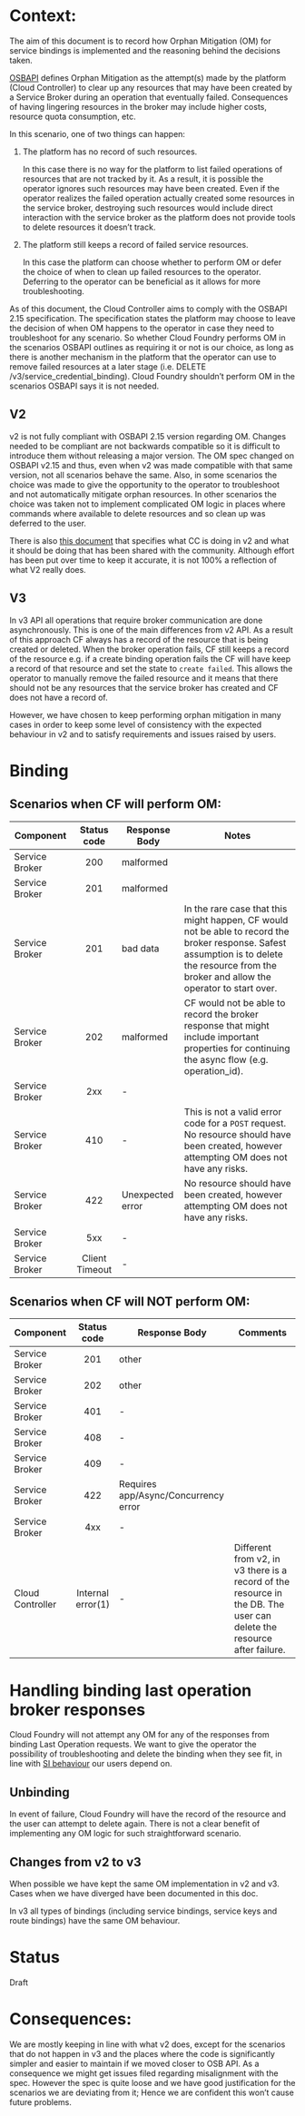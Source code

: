 # Context:


The aim of this document is to record how Orphan Mitigation (OM) for service bindings is implemented and the reasoning behind the decisions taken.

[OSBAPI](https://github.com/openservicebrokerapi/servicebroker/blob/v2.15/spec.md#orphan-mitigation) defines Orphan Mitigation as the attempt(s) made by the platform (Cloud Controller) to clear up any resources that may have been created by a Service Broker during an operation that eventually failed. Consequences of having lingering resources in the broker may include higher costs, resource quota consumption, etc.

In this scenario, one of two things can happen:
1. The platform has no record of such resources.

    In this case there is no way for the platform to list failed operations of resources that are not tracked by it. As a result, it is possible the operator ignores such resources may have been created. 
    Even if the operator realizes the failed operation actually created some resources in the service broker, destroying such resources would include direct interaction with the service broker as the platform does not provide tools to delete resources it doesn’t track.
1.  The platform still keeps a record of failed service resources.

    In this case the platform can choose whether to perform OM or defer the choice of when to clean up failed resources to the operator. Deferring to the operator can be beneficial as it allows for more troubleshooting.

As of this document, the Cloud Controller aims to comply with the OSBAPI 2.15 specification. 
The specification states the platform may choose to leave the decision of when OM happens to the operator in case they need to troubleshoot for any scenario. 
So whether Cloud Foundry performs OM in the scenarios OSBAPI outlines as requiring it or not is our choice, as long as there is another mechanism in the platform that the operator can use to remove failed resources at a later stage (i.e. DELETE /v3/service_credential_binding). 
Cloud Foundry shouldn’t perform OM in the scenarios OSBAPI says it is not needed.

## V2

v2 is not fully compliant with OSBAPI 2.15 version regarding OM. Changes needed to be compliant are not backwards compatible so it is difficult to introduce them without releasing a major version. 
The OM spec changed on OSBAPI v2.15 and thus, even when v2 was made compatible with that same version, not all scenarios behave the same. 
Also, in some scenarios the choice was made to give the opportunity to the operator to troubleshoot and not automatically mitigate orphan resources. 
In other scenarios the choice was taken not to implement complicated OM logic in places where commands where available to delete resources and so clean up was deferred to the user.

There is also [this document](https://docs.google.com/document/d/11iXxAciCIQpCvrnzmGoEqQIbIVxpn6VDYlm_SVuq9TU/edit?usp=sharing) that specifies what CC is doing in v2 and what it should be doing that has been shared with the community. 
Although effort has been put over time to keep it accurate, it is not 100% a reflection of what V2 really does.

## V3

In v3 API all operations that require broker communication are done asynchronously. This is one of the main differences from v2 API. 
As a result of this approach CF always has a record of the resource that is being created or deleted. When the broker operation fails, CF still keeps a record of the resource e.g. if a create binding operation fails the CF will have keep a record of that resource and set the state to `create failed`. 
This allows the operator to manually remove the failed resource and it means that there should not be any resources that the service broker has created and CF does not have a record of.

However, we have chosen to keep performing orphan mitigation in many cases in order to keep some level of consistency with the expected behaviour in v2 and to satisfy requirements and issues raised by users.


# Binding
 
## Scenarios when CF will perform OM:

Component     | Status code | Response Body | Notes
--------------| :------------:| --------------| --------
Service Broker| 200 | malformed | 
Service Broker| 201 | malformed | 
Service Broker| 201 | bad data | In the rare case that this might happen, CF would not be able to record the broker response. Safest assumption is to delete the resource from the broker and allow the operator to start over.
Service Broker| 202 | malformed | CF would not be able to record the broker response that might include important properties for continuing the async flow (e.g. operation_id).
Service Broker| 2xx | - | 
Service Broker| 410 | - | This is not a valid error code for a `POST` request. No resource should have been created, however attempting OM does not have any risks.
Service Broker| 422 | Unexpected error | No resource should have been created, however attempting OM does not have any risks.
Service Broker| 5xx | - |
Service Broker| Client Timeout | - 

## Scenarios when CF will NOT perform OM:

Component     | Status code | Response Body |  Comments
--------------| :------------:| --------------| --------
Service Broker| 201 | other | 
Service Broker| 202 | other | 
Service Broker| 401 | - | 
Service Broker| 408 | - | 
Service Broker| 409 | - | 
Service Broker| 422 | Requires app/Async/Concurrency error | 
Service Broker| 4xx | - | 
Cloud Controller| Internal error(1) | - |Different from v2, in v3 there is a record of the resource in the DB. The user can delete the resource after failure. 

# Handling binding last operation broker responses

Cloud Foundry will not attempt any OM for any of the responses from binding Last Operation requests. 
We want to give the operator the possibility of troubleshooting and delete the binding when they see fit, in line with [SI behaviour](https://github.com/cloudfoundry/cloud_controller_ng/issues/1842) our users depend on.

## Unbinding

In event of failure, Cloud Foundry will have the record of the resource and the user can attempt to delete again. 
There is not a clear benefit of implementing any OM logic for such straightforward scenario. 

## Changes from v2 to v3
When possible we have kept the same OM implementation in v2 and v3. Cases when we have diverged have been documented in this doc.

In v3 all types of bindings (including service bindings, service keys and route bindings) have the same OM behaviour.

# Status
Draft

# Consequences:

We are mostly keeping in line with what v2 does, except for the scenarios that do not happen in v3 and the places where the code is significantly simpler and easier to maintain if we moved closer to OSB API. 
As a consequence we might get issues filed regarding misalignment with the spec. However the spec is quite loose and we have good justification for the scenarios we are deviating from it; Hence we are confident this won’t cause future problems.

